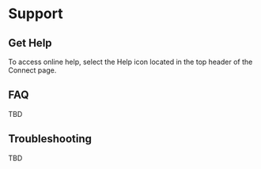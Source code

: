 # Support

## Get Help

To access online help, select the Help icon located in the top header of the Connect page.

## FAQ

TBD

## Troubleshooting

TBD